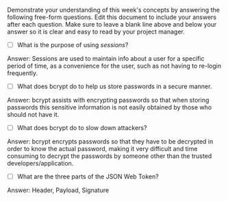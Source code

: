 Demonstrate your understanding of this week's concepts by answering the following free-form questions. Edit this document to include your answers after each question. Make sure to leave a blank line above and below your answer so it is clear and easy to read by your project manager.

- [ ] What is the purpose of using _sessions_?

Answer: Sessions are used to maintain info about a user for a specific period of time, as a convenience for the user, such as not having to re-login frequently.

- [ ] What does bcrypt do to help us store passwords in a secure manner.

Answer: bcrypt assists with encrypting passwords so that when storing passwords this sensitive information is not easily obtained by those who should not have it.

- [ ] What does bcrypt do to slow down attackers?

Answer: bcrypt encrypts passwords so that they have to be decrypted in order to know the actual password, making it very difficult and time consuming to decrypt the passwords by someone other than the trusted developers/application.

- [ ] What are the three parts of the JSON Web Token?

Answer: Header, Payload, Signature